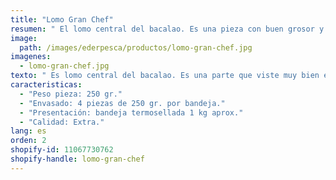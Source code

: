 ```yaml
---
title: "Lomo Gran Chef"
resumen: " El lomo central del bacalao. Es una pieza con buen grosor y que viste muy bien el plato, ya que es muy cuadrado."
image:
  path: /images/ederpesca/productos/lomo-gran-chef.jpg
imagenes:
  - lomo-gran-chef.jpg
texto: " Es lomo central del bacalao. Es una parte que viste muy bien el plato, ya que es muy cuadrado."
caracteristicas:
  - "Peso pieza: 250 gr."
  - "Envasado: 4 piezas de 250 gr. por bandeja."
  - "Presentación: bandeja termosellada 1 kg aprox."
  - "Calidad: Extra."
lang: es
orden: 2
shopify-id: 11067730762
shopify-handle: lomo-gran-chef
---
```

